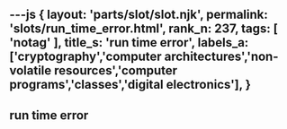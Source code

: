 ---js
{
  layout: 'parts/slot/slot.njk',
  permalink: 'slots/run_time_error.html',
  rank_n: 237,
  tags: [ 'notag' ],
  title_s: 'run time error',
  labels_a: ['cryptography','computer architectures','non-volatile resources','computer programs','classes','digital electronics'],
}
---
## run time error


